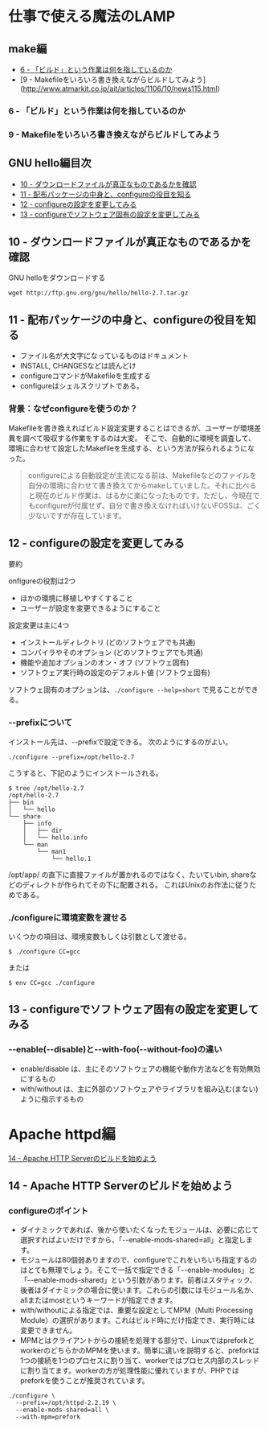 # 仕事で使える魔法のLAMP

## make編

* [6 - 「ビルド」という作業は何を指しているのか](http://www.atmarkit.co.jp/ait/articles/1105/23/news128.html)
* [9 - Makefileをいろいろ書き換えながらビルドしてみよう] (http://www.atmarkit.co.jp/ait/articles/1106/10/news115.html)

### 6 - 「ビルド」という作業は何を指しているのか


### 9 - Makefileをいろいろ書き換えながらビルドしてみよう


## GNU hello編目次

* [10 - ダウンロードファイルが真正なものであるかを確認](http://www.atmarkit.co.jp/ait/articles/1106/17/news138.html)
* [11 - 配布パッケージの中身と、configureの役目を知る](http://www.atmarkit.co.jp/ait/articles/1106/24/news112.html)
* [12 - configureの設定を変更してみる](http://www.atmarkit.co.jp/ait/articles/1107/01/news139.html)
* [13 - configureでソフトウェア固有の設定を変更してみる](http://www.atmarkit.co.jp/ait/articles/1107/08/news129.html)

## 10 - ダウンロードファイルが真正なものであるかを確認

GNU helloをダウンロードする
```
wget http://ftp.gnu.org/gnu/hello/hello-2.7.tar.gz
```

## 11 - 配布パッケージの中身と、configureの役目を知る

* ファイル名が大文字になっているものはドキュメント
* INSTALL, CHANGESなどは読んどけ
* configureコマンドがMakefileを生成する
* configureはシェルスクリプトである。

### 背景：なぜconfigureを使うのか？

Makefileを書き換えればビルド設定変更することはできるが、ユーザーが環境差異を調べて吸収する作業をするのは大変。
そこで、自動的に環境を調査して、環境に合わせて設定したMakefileを生成する、という方法が採られるようになった。


> configureによる自動設定が主流になる前は、Makefileなどのファイルを自分の環境に合わせて書き換えてからmakeしていました。それに比べると現在のビルド作業は、はるかに楽になったものです。ただし、今現在でもconfigureが付属せず、自分で書き換えなければいけないFOSSは、ごく少ないですが存在しています。


## 12 - configureの設定を変更してみる

要約

onfigureの役割は2つ

* ほかの環境に移植しやすくすること
* ユーザーが設定を変更できるようにすること

設定変更は主に4つ

* インストールディレクトリ (どのソフトウェアでも共通)
* コンパイラやそのオプション (どのソフトウェアでも共通)
* 機能や追加オプションのオン・オフ (ソフトウェ固有)
* ソフトウェア実行時の設定のデフォルト値 (ソフトウェ固有)

ソフトウェ固有のオプションは、`./configure --help=short` で見ることができる。

### --prefixについて

インストール先は、--prefixで設定できる。
次のようにするのがよい。

```
./configure --prefix=/opt/hello-2.7
```

こうすると、下記のようにインストールされる。
```
$ tree /opt/hello-2.7
/opt/hello-2.7
├── bin
│   └── hello
└── share
    ├── info
    │   ├── dir
    │   └── hello.info
    └── man
        └── man1
            └── hello.1
```

/opt/app/ の直下に直接ファイルが置かれるのではなく、たいていbin, shareなどのディレクトが作られてその下に配置される。
これはUnixのお作法に従うためである。

### ./configureに環境変数を渡せる

いくつかの項目は、環境変数もしくは引数として渡せる。
```
$ ./configure CC=gcc
```
または
```
$ env CC=gcc ./configure
```

## 13 - configureでソフトウェア固有の設定を変更してみる

### --enable(--disable)と--with-foo(--without-foo)の違い
* enable/disable は、主にそのソフトウェアの機能や動作方法などを有効無効にするもの
* with/without は、主に外部のソフトウェアやライブラリを組み込む(まない)ように指示するもの

# Apache httpd編

[14 - Apache HTTP Serverのビルドを始めよう](http://www.atmarkit.co.jp/ait/articles/1107/15/news124.html)

## 14 - Apache HTTP Serverのビルドを始めよう
### configureのポイント

* ダイナミックであれば、後から使いたくなったモジュールは、必要に応じて選択すればよいだけですから、「--enable-mods-shared=all」と指定します。
* モジュールは80個弱ありますので、configureでこれをいちいち指定するのはとても無理でしょう。そこで一括で指定できる「--enable-modules」と「--enable-mods-shared」という引数があります。前者はスタティック、後者はダイナミックの場合に使います。これらの引数にはモジュール名か、allまたはmostというキーワードが指定できます。
* with/withoutによる指定では、重要な設定としてMPM（Multi Processing Module）の選択があります。これはビルド時にだけ指定でき、実行時には変更できません。
* MPMとはクライアントからの接続を処理する部分で、LinuxではpreforkとworkerのどちらかのMPMを使います。簡単に違いを説明すると、preforkは1つの接続を1つのプロセスに割り当て、workerではプロセス内部のスレッドに割り当てます。workerの方が処理性能に優れていますが、PHPではpreforkを使うことが推奨されています。


```
./configure \
  --prefix=/opt/httpd-2.2.19 \
  --enable-mods-shared=all \
  --with-mpm=prefork
```
  

